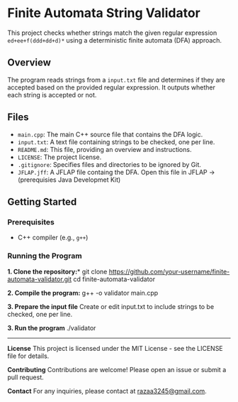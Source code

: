 # Finite Automata String Validator

This project checks whether strings match the given regular expression `ed+ee+f(ddd+dd+d)*` using a deterministic finite automata (DFA) approach.

## Overview

The program reads strings from a `input.txt` file and determines if they are accepted based on the provided regular expression. It outputs whether each string is accepted or not.

## Files

- `main.cpp`: The main C++ source file that contains the DFA logic.
- `input.txt`: A text file containing strings to be checked, one per line.
- `README.md`: This file, providing an overview and instructions.
- `LICENSE`: The project license.
- `.gitignore`: Specifies files and directories to be ignored by Git.
- `JFLAP.jff`: A JFLAP file containg the DFA. Open this file in JFLAP -> (prerequisies Java Developmet Kit) 

## Getting Started

### Prerequisites

- C++ compiler (e.g., `g++`)

### Running the Program

**1. Clone the repository:*** 
   git clone https://github.com/your-username/finite-automata-validator.git
   cd finite-automata-validator
   
**2. Compile the program:**
   g++ -o validator main.cpp

**3. Prepare the input file**
   Create or edit input.txt to include strings to be checked, one per line.

**3. Run the program**
   ./validator

***********************************************************************************************************************************************

**License**
This project is licensed under the MIT License - see the LICENSE file for details.

**Contributing**
Contributions are welcome! Please open an issue or submit a pull request.

**Contact**
For any inquiries, please contact at razaa3245@gmail.com.

   



   


